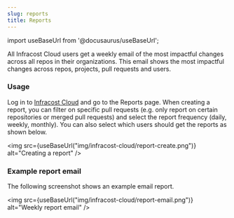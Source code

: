 ```yaml
---
slug: reports
title: Reports
---
```


import useBaseUrl from '@docusaurus/useBaseUrl';

All Infracost Cloud users get a weekly email of the most impactful changes across all repos in their organizations. This email shows the most impactful changes across repos, projects, pull requests and users. 

### Usage

Log in to [Infracost Cloud](https://dashboard.infracost.io) and go to the Reports page. When creating a report, you can filter on specific pull requests (e.g. only report on certain repositories or merged pull requests) and select the report frequency (daily, weekly, monthly). You can also select which users should get the reports as shown below.

<img src={useBaseUrl("img/infracost-cloud/report-create.png")} alt="Creating a report" />

### Example report email

The following screenshot shows an example email report.

<img src={useBaseUrl("img/infracost-cloud/report-email.png")} alt="Weekly report email" />

